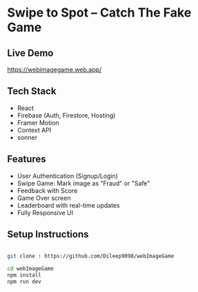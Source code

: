 #   Swipe to Spot – Catch The Fake Game 
##  Live Demo

https://webimagegame.web.app/

##  Tech Stack
- React 
- Firebase (Auth, Firestore, Hosting)
- Framer Motion
- Context API
- sonner



##  Features
-  User Authentication (Signup/Login)
-  Swipe Game: Mark image as "Fraud" or "Safe"
-  Feedback with Score
-  Game Over screen
-  Leaderboard with real-time updates
-  Fully Responsive UI

##  Setup Instructions
```bash

git clone : https://github.com/Dileep9098/webImageGame

cd webImageGame
npm install
npm run dev

